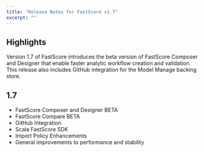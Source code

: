 ```yaml
---
title: "Release Notes for FastScore v1.7"
excerpt: ""
---
```

## Highlights
Version 1.7 of FastScore introduces the beta version of FastScore Composer and Designer that enable faster analytic workflow creation and validation. This release also includes GitHub integration for the Model Manage backing store.

## 1.7

* FastScore Composer and Designer BETA 
* FastScore Compare BETA
* GitHub Integration
* Scala FastScore SDK
* Import Policy Enhancements
* General improvements to performance and stability
